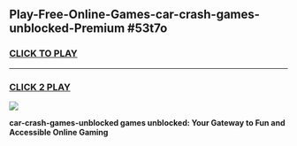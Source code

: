 
## Play-Free-Online-Games-car-crash-games-unblocked-Premium #53t7o
<h3>
<a href="https://premium.freeplayer.one?title=car-crash-games-unblocked&ref=8M">CLICK TO PLAY</a></h3>
<hr>

<h3>
<a href="https://premium.freeplayer.one?title=car-crash-games-unblocked&ref=8M">CLICK 2 PLAY</a>
  
</h3>

<a href="https://premium.freeplayer.one?title=car-crash-games-unblocked&ref=8M"><img src="https://clearcache.store/games.png"></a>


**car-crash-games-unblocked games unblocked: Your Gateway to Fun and Accessible Online Gaming**
